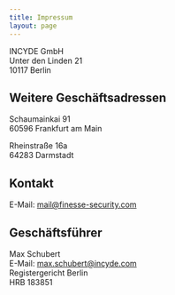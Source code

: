 ```yaml
---
title: Impressum
layout: page
---
```


INCYDE GmbH<br>
Unter den Linden 21<br>
10117 Berlin

## Weitere Geschäftsadressen

Schaumainkai 91<br>
60596 Frankfurt am Main

Rheinstraße 16a<br>
64283 Darmstadt

## Kontakt

E-Mail: [mail@finesse-security.com](mailto:mail@finesse-security.com)

## Geschäftsführer

Max Schubert<br>
E-Mail: [max.schubert@incyde.com](mailto:max.schubert@incyde.com)<br>
Registergericht Berlin<br>
HRB 183851
